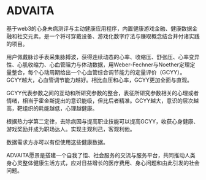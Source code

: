 # ADVAITA

基于web3的心身未病测评与主动健康应用程序，内置健康游戏金融、健康数据金融和社交元素。是一个将可穿戴设备、游戏化数字疗法与赚取概念结合并付诸实践的项目。

用户佩戴脉诊手表采集脉搏波，获得连续动态的心率、收缩压、舒张压、心率变异性、心肌收缩力、心血管阻力与体动数据，用Weber-Fechner与Noether定理定量整合，每个心动周期给出一个心血管综合调节能力的定量评价（GCYY）。GCYY越大，心血管调节能力越好。相比血压和心率，GCYY更加全面与直观。

GCYY代表参数之间的互动和所研究参数的整合，表征所研究参数相关的心理或者情绪，相当于霍金斯提出的意识能级，但比后者精准。GCYY越大，意识的层次越高，靶组织的耗能越低，心理越健康。

根据热力学第二定律，去除病因与提高职业技能可以提高GCYY，收获心身健康、游戏奖励并成为职场达人。实现主观利己，客观利他。

数据需求方亦可以有偿使用这些健康数据。

ADVAITA愿景是搭建一个自我了悟、社会服务的交流与服务平台，共同推动人类身心灵整体健康生活方式，应对日益增长的医疗费用、身心问题和由此引发的社会问题。
